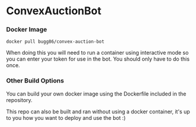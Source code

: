 # ConvexAuctionBot
### Docker Image
`docker pull bugg86/convex-auction-bot`

When doing this you will need to run a container using interactive mode so you can enter your token for use in the bot. You should only have to do this once.

### Other Build Options
You can build your own docker image using the Dockerfile included in the repository.

This repo can also be built and ran without using a docker container, it's up to you how you want to deploy and use the bot :)
